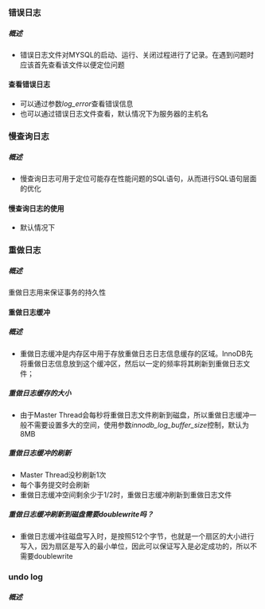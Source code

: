 ### 错误日志

##### 概述

- 错误日志文件对MYSQL的启动、运行、关闭过程进行了记录。在遇到问题时应该首先查看该文件以便定位问题

#### 查看错误日志

- 可以通过参数*log_error*查看错误信息
- 也可以通过错误日志文件查看，默认情况下为服务器的主机名



### 慢查询日志

##### 概述

- 慢查询日志可用于定位可能存在性能问题的SQL语句，从而进行SQL语句层面的优化

#### 慢查询日志的使用

- 默认情况下





### 重做日志 

##### 概述

重做日志用来保证事务的持久性





#### 重做日志缓冲

##### 概述

- 重做日志缓冲是内存区中用于存放重做日志日志信息缓存的区域。InnoDB先将重做日志信息放到这个缓冲区，然后以一定的频率将其刷新到重做日志文件；

##### 重做日志缓存的大小

- 由于Master Thread会每秒将重做日志文件刷新到磁盘，所以重做日志缓冲一般不需要设置多大的空间，使用参数*innodb_log_buffer_size*控制，默认为8MB

##### 重做日志缓冲的刷新

- Master Thread没秒刷新1次
- 每个事务提交时会刷新
- 重做日志缓冲空间剩余少于1/2时，重做日志缓冲刷新到重做日志文件

##### 重做日志缓冲刷新到磁盘需要doublewrite吗？

- 重做日志缓冲往磁盘写入时，是按照512个字节，也就是一个扇区的大小进行写入，因为扇区是写入的最小单位，因此可以保证写入是必定成功的，所以不需要doublewrite

### undo log

##### 概述



